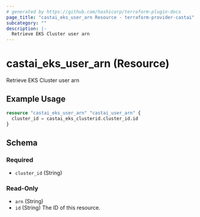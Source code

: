 ```yaml
---
# generated by https://github.com/hashicorp/terraform-plugin-docs
page_title: "castai_eks_user_arn Resource - terraform-provider-castai"
subcategory: ""
description: |-
  Retrieve EKS Cluster user arn
---
```


# castai_eks_user_arn (Resource)

Retrieve EKS Cluster user arn

## Example Usage

```terraform
resource "castai_eks_user_arn" "castai_user_arn" {
  cluster_id = castai_eks_clusterid.cluster_id.id
}
```

<!-- schema generated by tfplugindocs -->
## Schema

### Required

- `cluster_id` (String)

### Read-Only

- `arn` (String)
- `id` (String) The ID of this resource.


